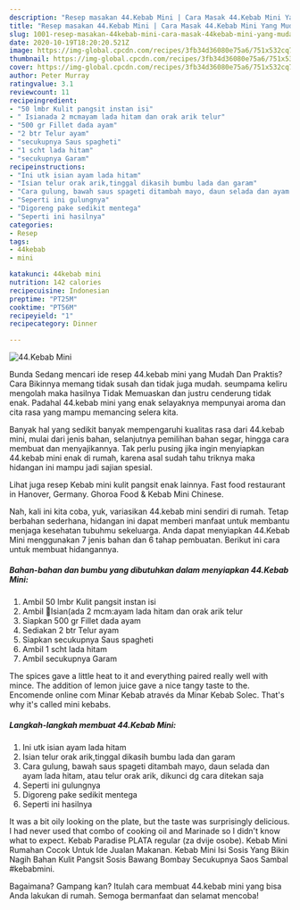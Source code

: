 ```yaml
---
description: "Resep masakan 44.Kebab Mini | Cara Masak 44.Kebab Mini Yang Mudah Dan Praktis"
title: "Resep masakan 44.Kebab Mini | Cara Masak 44.Kebab Mini Yang Mudah Dan Praktis"
slug: 1001-resep-masakan-44kebab-mini-cara-masak-44kebab-mini-yang-mudah-dan-praktis
date: 2020-10-19T18:20:20.521Z
image: https://img-global.cpcdn.com/recipes/3fb34d36080e75a6/751x532cq70/44kebab-mini-foto-resep-utama.jpg
thumbnail: https://img-global.cpcdn.com/recipes/3fb34d36080e75a6/751x532cq70/44kebab-mini-foto-resep-utama.jpg
cover: https://img-global.cpcdn.com/recipes/3fb34d36080e75a6/751x532cq70/44kebab-mini-foto-resep-utama.jpg
author: Peter Murray
ratingvalue: 3.1
reviewcount: 11
recipeingredient:
- "50 lmbr Kulit pangsit instan isi"
- " Isianada 2 mcmayam lada hitam dan orak arik telur"
- "500 gr Fillet dada ayam"
- "2 btr Telur ayam"
- "secukupnya Saus spagheti"
- "1 scht lada hitam"
- "secukupnya Garam"
recipeinstructions:
- "Ini utk isian ayam lada hitam"
- "Isian telur orak arik,tinggal dikasih bumbu lada dan garam"
- "Cara gulung, bawah saus spageti ditambah mayo, daun selada dan ayam lada hitam, atau telur orak arik, dikunci dg cara ditekan saja"
- "Seperti ini gulungnya"
- "Digoreng pake sedikit mentega"
- "Seperti ini hasilnya"
categories:
- Resep
tags:
- 44kebab
- mini

katakunci: 44kebab mini 
nutrition: 142 calories
recipecuisine: Indonesian
preptime: "PT25M"
cooktime: "PT56M"
recipeyield: "1"
recipecategory: Dinner

---
```



![44.Kebab Mini](https://img-global.cpcdn.com/recipes/3fb34d36080e75a6/751x532cq70/44kebab-mini-foto-resep-utama.jpg)

Bunda Sedang mencari ide resep 44.kebab mini yang Mudah Dan Praktis? Cara Bikinnya memang tidak susah dan tidak juga mudah. seumpama keliru mengolah maka hasilnya Tidak Memuaskan dan justru cenderung tidak enak. Padahal 44.kebab mini yang enak selayaknya mempunyai aroma dan cita rasa yang mampu memancing selera kita.

Banyak hal yang sedikit banyak mempengaruhi kualitas rasa dari 44.kebab mini, mulai dari jenis bahan, selanjutnya pemilihan bahan segar, hingga cara membuat dan menyajikannya. Tak perlu pusing jika ingin menyiapkan 44.kebab mini enak di rumah, karena asal sudah tahu triknya maka hidangan ini mampu jadi sajian spesial.

Lihat juga resep Kebab mini kulit pangsit enak lainnya. Fast food restaurant in Hanover, Germany. Ghoroa Food &amp; Kebab Mini Chinese.


Nah, kali ini kita coba, yuk, variasikan 44.kebab mini sendiri di rumah. Tetap berbahan sederhana, hidangan ini dapat memberi manfaat untuk membantu menjaga kesehatan tubuhmu sekeluarga. Anda dapat menyiapkan 44.Kebab Mini menggunakan 7 jenis bahan dan 6 tahap pembuatan. Berikut ini cara untuk membuat hidangannya.

<!--inarticleads1-->

##### Bahan-bahan dan bumbu yang dibutuhkan dalam menyiapkan 44.Kebab Mini:

1. Ambil 50 lmbr Kulit pangsit instan isi
1. Ambil  🌺Isian(ada 2 mcm:ayam lada hitam dan orak arik telur
1. Siapkan 500 gr Fillet dada ayam
1. Sediakan 2 btr Telur ayam
1. Siapkan secukupnya Saus spagheti
1. Ambil 1 scht lada hitam
1. Ambil secukupnya Garam


The spices gave a little heat to it and everything paired really well with mince. The addition of lemon juice gave a nice tangy taste to the. Encomende online com Minar Kebab através da Minar Kebab Solec. That&#39;s why it&#39;s called mini kebabs. 

<!--inarticleads2-->

##### Langkah-langkah membuat 44.Kebab Mini:

1. Ini utk isian ayam lada hitam
1. Isian telur orak arik,tinggal dikasih bumbu lada dan garam
1. Cara gulung, bawah saus spageti ditambah mayo, daun selada dan ayam lada hitam, atau telur orak arik, dikunci dg cara ditekan saja
1. Seperti ini gulungnya
1. Digoreng pake sedikit mentega
1. Seperti ini hasilnya


It was a bit oily looking on the plate, but the taste was surprisingly delicious. I had never used that combo of cooking oil and Marinade so I didn&#39;t know what to expect. Kebab Paradise PLATA regular (za dvije osobe). Kebab Mini Rumahan Cocok Untuk Ide Jualan Makanan. Kebab Mini Isi Sosis Yang Bikin Nagih Bahan Kulit Pangsit Sosis Bawang Bombay Secukupnya Saos Sambal #kebabmini. 

Bagaimana? Gampang kan? Itulah cara membuat 44.kebab mini yang bisa Anda lakukan di rumah. Semoga bermanfaat dan selamat mencoba!
